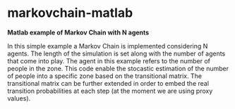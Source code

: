 # markovchain-matlab
**Matlab example of Markov Chain with N agents**

In this simple example a Markov Chain is implemented considering N agents. 
The length of the simulation is set along with the number of agents that come into play. 
The agent in this example refers to the number of people in the zone. 
This code enable the stocastic estimation of the number of people into a specific zone based on the transitional matrix. 
The transitional matrix can be further extended in order to embed the real transition probabilities at each step (at the moment we are using proxy values).
